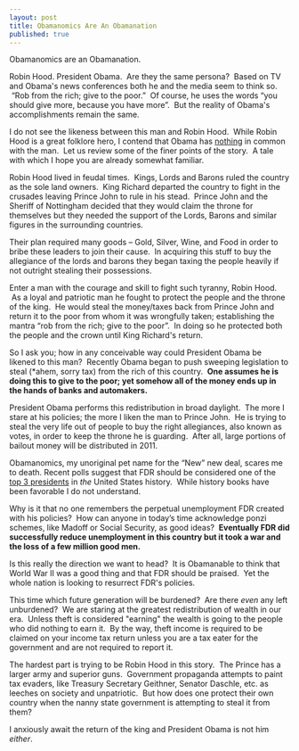 ```yaml
---
layout: post
title: Obamanomics Are An Obamanation
published: true
---
```

<p>Obamanomics are an Obamanation.</p>
<p>Robin Hood. President Obama.  Are they the same persona?  Based on TV and Obama's news conferences both he and the media seem to think so.  “Rob from the rich; give to the poor.”  Of course, he uses the words “you should give more, because you have more”.  But the reality of Obama's accomplishments remain the same.</p>
<p>I do not see the likeness between this man and Robin Hood.  While Robin Hood is a great folklore hero, I contend that Obama has <a href="http://dictionary.reference.com/browse/nothing" target="_blank">nothing</a> in common with the man.  Let us review some of the finer points of the story.  A tale with which I hope you are already somewhat familiar.</p>
<p>Robin Hood lived in feudal times.  Kings, Lords and Barons ruled the country as the sole land owners.  King Richard departed the country to fight in the crusades leaving Prince John to rule in his stead.  Prince John and the Sheriff of Nottingham decided that they would claim the throne for themselves but they needed the support of the Lords, Barons and similar figures in the surrounding countries.</p>
<p>Their plan required many goods – Gold, Silver, Wine, and Food in order to bribe these leaders to join their cause.  In acquiring this stuff to buy the allegiance of the lords and barons they began taxing the people heavily if not outright stealing their possessions.</p>
<p>Enter a man with the courage and skill to fight such tyranny, Robin Hood.  As a loyal and patriotic man he fought to protect the people and the throne of the king.  He would steal the money/taxes back from Prince John and return it to the poor from whom it was wrongfully taken; establishing the mantra “rob from the rich; give to the poor”.  In doing so he protected both the people and the crown until King Richard's return.</p>
<p>So I ask you; how in any conceivable way could President Obama be likened to this man?  Recently Obama began to push sweeping legislation to steal (*ahem, sorry tax) from the rich of this country.  <strong>One assumes he is doing this to give to the poor; yet somehow all of the money ends up in the hands of banks and automakers.</strong></p>
<p><strong></strong>President Obama performs this redistribution in broad daylight.  The more I stare at his policies; the more I liken the man to Prince John.  He is trying to steal the very life out of people to buy the right allegiances, also known as votes, in order to keep the throne he is guarding.  After all, large portions of bailout money will be distributed in 2011.</p>
<p>Obamanomics, my unoriginal pet name for the “New” new deal, scares me to death. Recent polls suggest that FDR should be considered one of the <a title="Wikipedia - Top US Presidents" href="http://en.wikipedia.org/wiki/Historical_rankings_of_United_States_Presidents" target="_blank">top 3 presidents</a> in <em>the</em> United States history.  While history books have been favorable I do not understand.</p>
<p>Why is it that no one remembers the perpetual unemployment FDR created with his policies?  How can anyone in today’s time acknowledge ponzi schemes, like Madoff or Social Security, as good ideas?  <strong>Eventually FDR did successfully reduce unemployment in this country but it took a war and the loss of a few million good men.</strong></p>
<p>Is this really the direction we want to head?  It is Obamanable to think that World War II was a good thing and that FDR should be praised.  Yet the whole nation is looking to resurrect FDR's policies.</p>
<p>This time which future generation will be burdened?  Are there <em>even</em> any left unburdened?  We are staring at the greatest redistribution of wealth in our era.  Unless theft is considered "earning" the wealth is going to the people who did nothing to earn it.  By the way, theft income is required to be claimed on your income tax return unless you are a tax eater for the government and are not required to report it.</p>
<p>The hardest part is trying to be Robin Hood in this story.  The Prince has a larger army and superior guns.  Government propaganda attempts to paint tax evaders, like Treasury Secretary Geithner, Senator Daschle, etc. as leeches on society and unpatriotic.  But how does one protect their own country when the nanny state government is attempting to steal it from them?</p>
<p>I anxiously await the return of the king and President Obama is not him <em>either</em>.</p>
